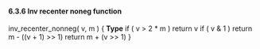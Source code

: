 #### 6.3.6 Inv recenter noneg function

<div class="syntax">
inv_recenter_nonneg( v, m ) {                                         <b>Type</b>
    if ( v > 2 * m )
        return v
    if ( v & 1 )
        return m - ((v + 1) >> 1)
    return m + (v >> 1)
}

</div>
